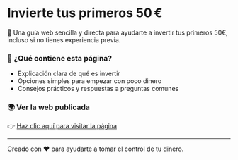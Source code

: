 # Invierte tus primeros 50 €

💸 Una guía web sencilla y directa para ayudarte a invertir tus primeros 50€, incluso si no tienes experiencia previa.

### 🚀 ¿Qué contiene esta página?
- Explicación clara de qué es invertir
- Opciones simples para empezar con poco dinero
- Consejos prácticos y respuestas a preguntas comunes

### 🌍 Ver la web publicada
👉 [Haz clic aquí para visitar la página]([https://jangel222.github.io/Primeros-50-/)

---

Creado con ❤️ para ayudarte a tomar el control de tu dinero.

